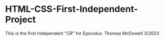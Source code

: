 # HTML-CSS-First-Independent-Project
This is the first Independent "CR" for Epicodus. Thomas McDowell 3/2023
